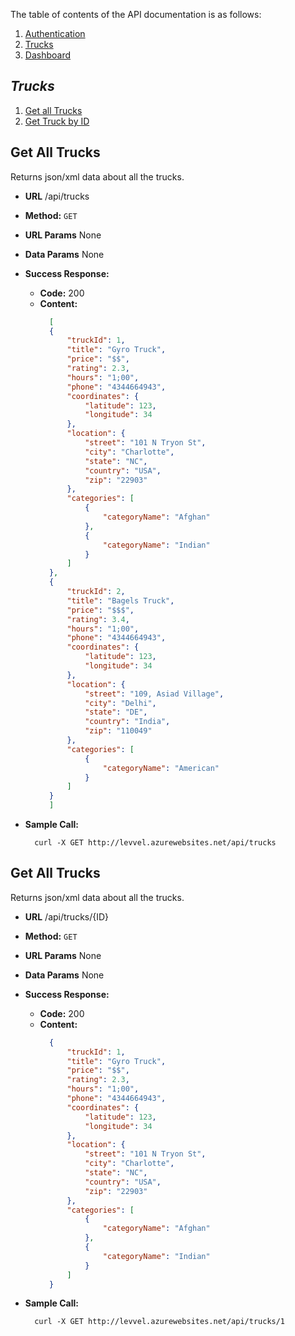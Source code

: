 The table of contents of the API documentation is as follows: 
1. [Authentication](#Authentication)
2. [Trucks](#Trucks)
3. [Dashboard](#Dashboard)



***Trucks***
---
1. [Get all Trucks](#Get-All-Trucks)
2. [Get Truck by ID](#Get-Truck-by-Id)

**Get All Trucks**
----
  Returns json/xml data about all the trucks.

* **URL**
  /api/trucks
* **Method:**
  `GET`
*  **URL Params**
    None
* **Data Params**
  None
* **Success Response:**
  * **Code:** 200 
  *  **Content:**
      ```json
        [
        {
            "truckId": 1,
            "title": "Gyro Truck",
            "price": "$$",
            "rating": 2.3,
            "hours": "1;00",
            "phone": "4344664943",
            "coordinates": {
                "latitude": 123,
                "longitude": 34
            },
            "location": {
                "street": "101 N Tryon St",
                "city": "Charlotte",
                "state": "NC",
                "country": "USA",
                "zip": "22903"
            },
            "categories": [
                {
                    "categoryName": "Afghan"
                },
                {
                    "categoryName": "Indian"
                }
            ]
        },
        {
            "truckId": 2,
            "title": "Bagels Truck",
            "price": "$$$",
            "rating": 3.4,
            "hours": "1;00",
            "phone": "4344664943",
            "coordinates": {
                "latitude": 123,
                "longitude": 34
            },
            "location": {
                "street": "109, Asiad Village",
                "city": "Delhi",
                "state": "DE",
                "country": "India",
                "zip": "110049"
            },
            "categories": [
                {
                    "categoryName": "American"
                }
            ]
        }
        ]
      ```



* **Sample Call:**

  ```shell
    curl -X GET http://levvel.azurewebsites.net/api/trucks 
  ```
  
  
**Get All Trucks**
----
  Returns json/xml data about all the trucks.

* **URL**
  /api/trucks/{ID}
* **Method:**
  `GET`
*  **URL Params**
    None
* **Data Params**
  None
* **Success Response:**
  * **Code:** 200 
  *  **Content:**
      ```json
        {
            "truckId": 1,
            "title": "Gyro Truck",
            "price": "$$",
            "rating": 2.3,
            "hours": "1;00",
            "phone": "4344664943",
            "coordinates": {
                "latitude": 123,
                "longitude": 34
            },
            "location": {
                "street": "101 N Tryon St",
                "city": "Charlotte",
                "state": "NC",
                "country": "USA",
                "zip": "22903"
            },
            "categories": [
                {
                    "categoryName": "Afghan"
                },
                {
                    "categoryName": "Indian"
                }
            ]
        }
      ```



* **Sample Call:**

  ```shell
    curl -X GET http://levvel.azurewebsites.net/api/trucks/1
  ```
